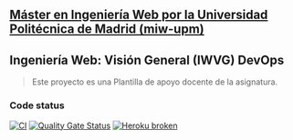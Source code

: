 ## [Máster en Ingeniería Web por la Universidad Politécnica de Madrid (miw-upm)](http://miw.etsisi.upm.es)
## Ingeniería Web: Visión General (IWVG) DevOps
> Este proyecto es una Plantilla de apoyo docente de la asignatura.

### Code status 
[![CI](https://github.com/daviwix/iwvg-devops-Lopez-David/actions/workflows/ci.yml/badge.svg?branch=develop)](https://github.com/daviwix/iwvg-devops-Lopez-David/actions/workflows/ci.yml)
[![Quality Gate Status](https://sonarcloud.io/api/project_badges/measure?project=iwvg-devops-lopez-david&metric=alert_status)](https://sonarcloud.io/summary/new_code?id=iwvg-devops-lopez-david)
[![Heroku broken](https://iwvg-devops-lopez-david.herokuapp.com/system/version-badge)](https://iwvg-devops-lopez-david.herokuapp.com/swagger-ui.html)